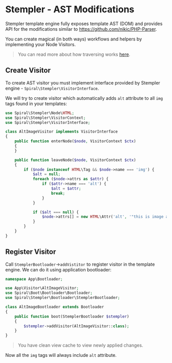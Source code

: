 # Stempler - AST Modifications
Stempler template engine fully exposes template AST (DOM) and provides API for the modifications similar to
https://github.com/nikic/PHP-Parser.

You can create magical (in both ways) workflows and helpers by implementing your Node Visitors.

> You can read more about how traversing works [here](https://github.com/nikic/PHP-Parser/blob/master/doc/2_Usage_of_basic_components.markdown#node-traversation).

## Create Visitor
To create AST visitor you must implement interface provided by Stempler engine - `Spiral\Stempler\VisitorInterface`. 

We will try to create visitor which automatically adds `alt` attribute to all `img` tags found in your templates:

```php
use Spiral\Stempler\Node\HTML;
use Spiral\Stempler\VisitorContext;
use Spiral\Stempler\VisitorInterface;

class AltImageVisitor implements VisitorInterface
{
    public function enterNode($node, VisitorContext $ctx)
    {
    }

    public function leaveNode($node, VisitorContext $ctx)
    {
        if ($node instanceof HTML\Tag && $node->name === 'img') {
            $alt = null;
            foreach ($node->attrs as $attr) {
                if ($attr->name === 'alt') {
                    $alt = $attr;
                    break;
                }
            }

            if ($alt === null) {
                $node->attrs[] = new HTML\Attr('alt', '"this is image alt"');
            }
        }
    }
}
```

## Register Visitor
Call `StemplerBootloader`->`addVistitor` to register visitor in the template engine. We can do it using application bootloader:

```php
namespace App\Bootloader;

use App\Visitor\AltImageVisitor;
use Spiral\Boot\Bootloader\Bootloader;
use Spiral\Stempler\Bootloader\StemplerBootloader;

class AltImageBootloader extends Bootloader
{
    public function boot(StemplerBootloader $stempler)
    {
        $stempler->addVisitor(AltImageVisitor::class);
    }
}
```

> You have clean view cache to view newly applied changes.

Now all the `img` tags will always include `alt` attribute.
